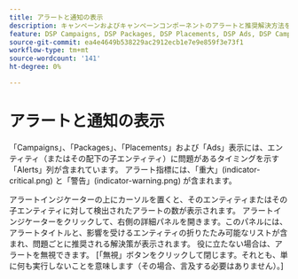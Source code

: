 ```yaml
---
title: アラートと通知の表示
description: キャンペーンおよびキャンペーンコンポーネントのアラートと推奨解決方法を表示する方法を説明します。
feature: DSP Campaigns, DSP Packages, DSP Placements, DSP Ads, DSP Campaign Data Views
source-git-commit: ea4e4649b538229ac2912ecb1e7e9e859f3e73f1
workflow-type: tm+mt
source-wordcount: '141'
ht-degree: 0%

---
```


# アラートと通知の表示

「Campaigns」、「Packages」、「Placements」および「Ads」表示には、エンティティ（またはその配下の子エンティティ）に問題があるタイミングを示す「Alerts」列が含まれています。 アラート指標には、「重大」(indicator-critical.png) と「警告」(indicator-warning.png) が含まれます。

アラートインジケーターの上にカーソルを置くと、そのエンティティまたはその子エンティティに対して検出されたアラートの数が表示されます。 アラートインジケーターをクリックして、右側の詳細パネルを開きます。このパネルには、アラートタイトルと、影響を受けるエンティティの折りたたみ可能なリストが含まれ、問題ごとに推奨される解決策が表示されます。 役に立たない場合は、アラートを無視できます。 [「無視」ボタンをクリックして閉じます。それとも、単に何も実行しないことを意味します（その場合、言及する必要はありません）。]
